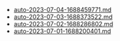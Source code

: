 * [auto-2023-07-04-1688459771.md](/docs/202307/auto-2023-07-04-1688459771.md)
* [auto-2023-07-03-1688373522.md](/docs/202307/auto-2023-07-03-1688373522.md)
* [auto-2023-07-02-1688286802.md](/docs/202307/auto-2023-07-02-1688286802.md)
* [auto-2023-07-01-1688200401.md](/docs/202307/auto-2023-07-01-1688200401.md)
